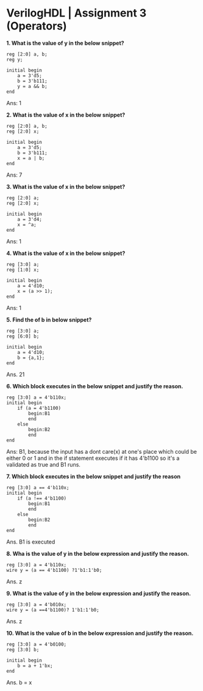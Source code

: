 # VerilogHDL | Assignment 3 (Operators)

**1. What is the value of y in the below snippet?**
```
reg [2:0] a, b;
reg y;

initial begin
    a = 3'd5;
    b = 3'b111;
    y = a && b;
end
```
Ans: 1

**2. What is the value of x in the below snippet?**
```
reg [2:0] a, b;
reg [2:0] x;

initial begin 
    a = 3'd5;
    b = 3'b111;
    x = a | b;
end
```
Ans: 7

**3. What is the value of x in the below snippet?**
```
reg [2:0] a;
reg [2:0] x;

initial begin 
    a = 3'd4;
    x = ^a;
end
```
Ans: 1

**4. What is the value of x in the below snippet?**
```
reg [3:0] a;
reg [1:0] x;

initial begin
    a = 4'd10;
    x = (a >> 1);
end
```
Ans: 1

**5. Find the of b in below snippet?**
```
reg [3:0] a;
reg [6:0] b;

initial begin
    a = 4'd10;
    b = {a,1};
end
```
Ans. 21

**6. Which block executes in the below snippet and justify the reason.**
```
reg [3:0] a = 4'b110x;
initial begin 
    if (a = 4'b1100)
        begin:B1
        end
    else
        begin:B2
        end
end
```
Ans: B1, because the input has a dont care(x) at one's place which could be either 0 or 1 and in the if statement executes if it has 4'b1100 so it's a validated as true and B1 runs.

**7. Which block executes in the below snippet and justify the reason**
```
reg [3:0] a == 4'b110x;
initial begin 
    if (a !== 4'b1100)
        begin:B1
        end
    else
        begin:B2
        end
end
```
Ans. B1 is executed 
<!--B2 will be executed. "if" is executed only when a is not equal to 4'b1100.-->

**8. Wha is the value of y in the below expression and justify the reason.**
```
reg [3:0] a = 4'b110x;
wire y = (a == 4'b1100) ?1'b1:1'b0;
```
Ans. z

**9. What is the value of y in the below expression and justify the reason.**
```
reg [3:0] a = 4'b010x;
wire y = (a ==4'b1100)? 1'b1:1'b0;
```
Ans. z

**10. What is the value of b in the below expression and justify the reason.**
```
reg [3:0] a = 4'b0100;
reg [3:0] b;

initial begin
    b = a + 1'bx;
end
```
Ans. b = x

